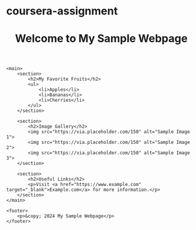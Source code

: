 # coursera-assignment
<!DOCTYPE html>
<html lang="en">
<head>
    <meta charset="UTF-8">
    <meta name="viewport" content="width=device-width, initial-scale=1.0">
    <title>Sample Webpage</title>
</head>
<body>
    <header>
        <h1>Welcome to My Sample Webpage</h1>
    </header>
    
    <main>
        <section>
            <h2>My Favorite Fruits</h2>
            <ul>
                <li>Apples</li>
                <li>Bananas</li>
                <li>Cherries</li>
            </ul>
        </section>

        <section>
            <h2>Image Gallery</h2>
            <img src="https://via.placeholder.com/150" alt="Sample Image 1">
            <img src="https://via.placeholder.com/150" alt="Sample Image 2">
            <img src="https://via.placeholder.com/150" alt="Sample Image 3">
        </section>

        <section>
            <h2>Useful Links</h2>
            <p>Visit <a href="https://www.example.com" target="_blank">Example.com</a> for more information.</p>
        </section>
    </main>

    <footer>
        <p>&copy; 2024 My Sample Webpage</p>
    </footer>
</body>
</html>
